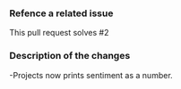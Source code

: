 ### Refence a related issue

This pull request solves #2

### Description of the changes
-Projects now prints sentiment as a number.
